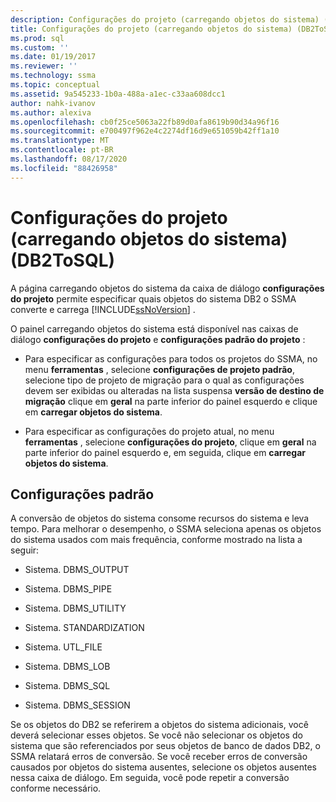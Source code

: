 ```yaml
---
description: Configurações do projeto (carregando objetos do sistema) (DB2ToSQL)
title: Configurações do projeto (carregando objetos do sistema) (DB2ToSQL) | Microsoft Docs
ms.prod: sql
ms.custom: ''
ms.date: 01/19/2017
ms.reviewer: ''
ms.technology: ssma
ms.topic: conceptual
ms.assetid: 9a545233-1b0a-488a-a1ec-c33aa608dcc1
author: nahk-ivanov
ms.author: alexiva
ms.openlocfilehash: cb0f25ce5063a22fb89d0afa8619b90d34a96f16
ms.sourcegitcommit: e700497f962e4c2274df16d9e651059b42ff1a10
ms.translationtype: MT
ms.contentlocale: pt-BR
ms.lasthandoff: 08/17/2020
ms.locfileid: "88426958"
---
```

# <a name="project-settingsloading-system-objects-db2tosql"></a>Configurações do projeto (carregando objetos do sistema) (DB2ToSQL)
A página carregando objetos do sistema da caixa de diálogo **configurações do projeto** permite especificar quais objetos do sistema DB2 o SSMA converte e carrega [!INCLUDE[ssNoVersion](../../includes/ssnoversion-md.md)] .  
  
O painel carregando objetos do sistema está disponível nas caixas de diálogo **configurações do projeto** e **configurações padrão do projeto** :  
  
-   Para especificar as configurações para todos os projetos do SSMA, no menu **ferramentas** , selecione **configurações de projeto padrão**, selecione tipo de projeto de migração para o qual as configurações devem ser exibidas ou alteradas na lista suspensa **versão de destino de migração** clique em **geral** na parte inferior do painel esquerdo e clique em **carregar objetos do sistema**.  
  
-   Para especificar as configurações do projeto atual, no menu **ferramentas** , selecione **configurações do projeto**, clique em **geral** na parte inferior do painel esquerdo e, em seguida, clique em **carregar objetos do sistema**.  
  
## <a name="default-settings"></a>Configurações padrão  
A conversão de objetos do sistema consome recursos do sistema e leva tempo. Para melhorar o desempenho, o SSMA seleciona apenas os objetos do sistema usados com mais frequência, conforme mostrado na lista a seguir:  
  
-   Sistema. DBMS_OUTPUT  
  
-   Sistema. DBMS_PIPE  
  
-   Sistema. DBMS_UTILITY  
  
-   Sistema. STANDARDIZATION  
  
-   Sistema. UTL_FILE  
  
-   Sistema. DBMS_LOB  
  
-   Sistema. DBMS_SQL  
  
-   Sistema. DBMS_SESSION  
  
Se os objetos do DB2 se referirem a objetos do sistema adicionais, você deverá selecionar esses objetos. Se você não selecionar os objetos do sistema que são referenciados por seus objetos de banco de dados DB2, o SSMA relatará erros de conversão. Se você receber erros de conversão causados por objetos do sistema ausentes, selecione os objetos ausentes nessa caixa de diálogo. Em seguida, você pode repetir a conversão conforme necessário.  
  
